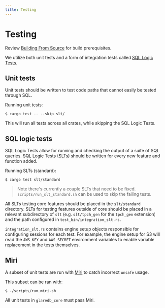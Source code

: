 ```yaml
---
title: Testing
---
```


# Testing

Review [Building From Source](./building.md) for build prerequisites.

We utilize both unit tests and a form of integration tests called [SQL Logic
Tests](https://www.sqlite.org/sqllogictest/doc/trunk/about.wiki).

## Unit tests

Unit tests should be written to test code paths that cannot easily be tested
through SQL.

Running unit tests: 

```shell
$ cargo test -- --skip slt/
```

This will run all tests across all crates, while skipping the SQL Logic Tests.

## SQL logic tests

SQL Logic Tests allow for running and checking the output of a suite of SQL
queries. SQL Logic Tests (SLTs) should be written for every new feature and
function added.

Running SLTs (standard):

```shell
$ cargo test slt/standard
```

> Note there's currently a couple SLTs that need to be fixed.
> `scripts/run_slt_standard.sh` can be used to skip the failing tests.

All SLTs testing core features should be placed in the `slt/standard` directory.
SLTs for testing features outside of core should be placed in a relevant
subdirectory of `slt` (e.g. `slt/tpch_gen` for the `tpch_gen` extension) and the
path configured in `test_bin/integration_slt.rs`.

`integration_slt.rs` contains engine setup objects responsible for configuring
sessions for each test. For example, the engine setup for S3 will read the
`AWS_KEY` and `AWS_SECRET` environment variables to enable variable replacement
in the tests themselves.

## Miri

A subset of unit tests are run with [Miri](https://github.com/rust-lang/miri) to
catch incorrect `unsafe` usage.

This subset can be ran with:

```shell
$ ./scripts/run_miri.sh
```

All unit tests in `glaredb_core` must pass Miri.

<!-- TODO: Wasm and python testing setups -->
